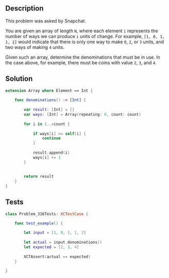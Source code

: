 ## Description

This problem was asked by Snapchat.

You are given an array of length `N`, where each element `i` represents the number of ways we can produce `i` units of change. For example, `[1, 0, 1, 1, 2]` would indicate that there is only one way to make `0`, `2`, or `3` units, and two ways of making `4` units.

Given such an array, determine the denominations that must be in use. In the case above, for example, there must be coins with value `2`, `3`, and `4`.

## Solution

```swift
extension Array where Element == Int {
    
    func denominations() -> [Int] {
        
        var result: [Int] = []
        var ways: [Int] = Array(repeating: 0, count: count)
        
        for i in 1..<count {
            
            if ways[i] >= self[i] {
                continue
            }
            
            result.append(i)
            ways[i] += 1
        }
        
        
        return result
    }
}
```

## Tests

```swift
class Problem_316Tests: XCTestCase {

    func test_example() {
        
        let input = [1, 0, 1, 1, 2]
        
        let actual = input.denominations()
        let expected = [2, 3, 4]
        
        XCTAssert(actual == expected)
    }

}
```